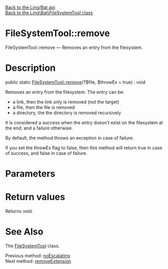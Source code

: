 [Back to the Ling/Bat api](https://github.com/lingtalfi/Bat/blob/master/doc/api/Ling/Bat.md)<br>
[Back to the Ling\Bat\FileSystemTool class](https://github.com/lingtalfi/Bat/blob/master/doc/api/Ling/Bat/FileSystemTool.md)


FileSystemTool::remove
================



FileSystemTool::remove — Removes an entry from the filesystem.




Description
================


public static [FileSystemTool::remove](https://github.com/lingtalfi/Bat/blob/master/doc/api/Ling/Bat/FileSystemTool/remove.md)(?$file, $throwEx = true) : void




Removes an entry from the filesystem.
The entry can be:

- a link, then the link only is removed (not the target)
- a file, then the file is removed
- a directory, the the directory is removed recursively

It is considered a success when the entry doesn't exist on the filesystem at the end,
and a failure otherwise.

By default, the method throws an exception in case of failure.

If you set the throwEx flag to false, then this method will return true in case of success,
and false in case of failure.




Parameters
================



Return values
================

Returns void.








See Also
================

The [FileSystemTool](https://github.com/lingtalfi/Bat/blob/master/doc/api/Ling/Bat/FileSystemTool.md) class.

Previous method: [noEscalating](https://github.com/lingtalfi/Bat/blob/master/doc/api/Ling/Bat/FileSystemTool/noEscalating.md)<br>Next method: [removeExtension](https://github.com/lingtalfi/Bat/blob/master/doc/api/Ling/Bat/FileSystemTool/removeExtension.md)<br>

